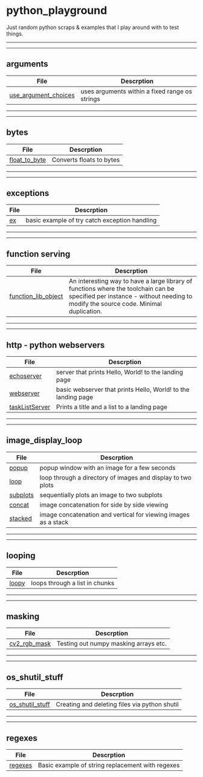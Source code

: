 # python_playground
Just random python scraps & examples that I play around with to test things.

---
---
## arguments
| File | Descrption |
| ---- | ---------- |
| [use_argument_choices](arguments/use_argument_choices.py) | uses arguments within a fixed range os strings |

---
---
## bytes
| File | Descrption |
| ---- | ---------- |
| [float_to_byte](bytes/float_to_byte.py) | Converts floats to bytes |

---
---
## exceptions
| File | Descrption |
| ---- | ---------- |
| [ex](exceptions/ex.py) | basic example of try catch exception handling |

---
---
## function serving
| File | Descrption |
| ---- | ---------- |
| [function_lib_object](function_serving/function_lib_object.py) | An interesting way to have a large library of functions where the toolchain can be specified per instance - without needing to modify the source code. Minimal duplication. |

---
---

## http - python webservers

| File | Descrption |
| ---- | ---------- |
| [echoserver](http/echoserver.py) | server that prints Hello, World! to the landing page |
| [webserver](http/webserver.py) | basic webserver that prints Hello, World! to the landing page |
| [taskListServer](http/taskListServer.py) | Prints a title and a list to a landing page |

---
---
## image_display_loop
| File | Descrption |
| ---- | ---------- |
| [popup](image_display_loop/popup.py) | popup window with an image for a few seconds |
| [loop](image_display_loop/loop.py) | loop through a directory of images and display to two plots |
| [subplots](image_display_loop/subplots.py) | sequentially plots an image to two subplots |
| [concat](image_display_loop/concat.py) | image concatenation for side by side viewing |
| [stacked](image_display_loop/stacked.py) | image concatenation and vertical for viewing images as a stack |


---
---
## looping
| File | Descrption |
| ---- | ---------- |
| [loopy](looping/loopy.py) | loops through a list in chunks |

---
---
## masking
| File | Descrption |
| ---- | ---------- |
| [cv2_rgb_mask](masking/cv2_rgb_mask.py) | Testing out numpy masking arrays etc. |

---
---
## os_shutil_stuff
| File | Descrption |
| ---- | ---------- |
| [os_shutil_stuff](os_shutil_stuff/os_shutil_stuff.py) | Creating and deleting files via python shutil |

---
---
## regexes
| File | Descrption |
| ---- | ---------- |
| [regexes](regexes/regex.py) | Basic example of string replacement with regexes |

